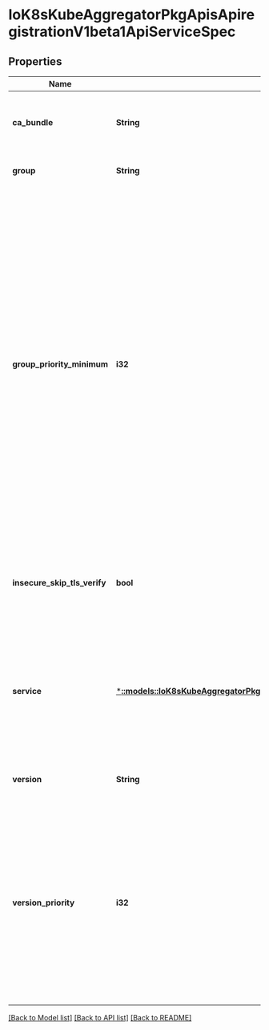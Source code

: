 # IoK8sKubeAggregatorPkgApisApiregistrationV1beta1ApiServiceSpec

## Properties
Name | Type | Description | Notes
------------ | ------------- | ------------- | -------------
**ca_bundle** | **String** | CABundle is a PEM encoded CA bundle which will be used to validate an API server&#39;s serving certificate. | [default to null]
**group** | **String** | Group is the API group name this server hosts | [optional] [default to null]
**group_priority_minimum** | **i32** | GroupPriorityMininum is the priority this group should have at least. Higher priority means that the group is prefered by clients over lower priority ones. Note that other versions of this group might specify even higher GroupPriorityMininum values such that the whole group gets a higher priority. The primary sort is based on GroupPriorityMinimum, ordered highest number to lowest (20 before 10). The secondary sort is based on the alphabetical comparison of the name of the object.  (v1.bar before v1.foo) We&#39;d recommend something like: *.k8s.io (except extensions) at 18000 and PaaSes (OpenShift, Deis) are recommended to be in the 2000s | [default to null]
**insecure_skip_tls_verify** | **bool** | InsecureSkipTLSVerify disables TLS certificate verification when communicating with this server. This is strongly discouraged.  You should use the CABundle instead. | [optional] [default to null]
**service** | [***::models::IoK8sKubeAggregatorPkgApisApiregistrationV1beta1ServiceReference**](io.k8s.kube-aggregator.pkg.apis.apiregistration.v1beta1.ServiceReference.md) | Service is a reference to the service for this API server.  It must communicate on port 443 If the Service is nil, that means the handling for the API groupversion is handled locally on this server. The call will simply delegate to the normal handler chain to be fulfilled. | [default to null]
**version** | **String** | Version is the API version this server hosts.  For example, \&quot;v1\&quot; | [optional] [default to null]
**version_priority** | **i32** | VersionPriority controls the ordering of this API version inside of its group.  Must be greater than zero. The primary sort is based on VersionPriority, ordered highest to lowest (20 before 10). The secondary sort is based on the alphabetical comparison of the name of the object.  (v1.bar before v1.foo) Since it&#39;s inside of a group, the number can be small, probably in the 10s. | [default to null]

[[Back to Model list]](../README.md#documentation-for-models) [[Back to API list]](../README.md#documentation-for-api-endpoints) [[Back to README]](../README.md)


